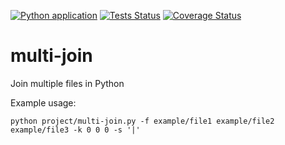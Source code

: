 [![Python application](https://github.com/marc0x71/multi-join/actions/workflows/python-app.yml/badge.svg)](https://github.com/marc0x71/multi-join/actions/workflows/python-app.yml)
[![Tests Status](./reports/junit/junit-badge.svg?dummy=8484744)](./reports/junit/report.html) 
[![Coverage Status](./reports/coverage/coverage-badge.svg?dummy=8484744)](./reports/coverage/index.html)

# multi-join
Join multiple files in Python

Example usage:

```shell
python project/multi-join.py -f example/file1 example/file2 example/file3 -k 0 0 0 -s '|'
```

